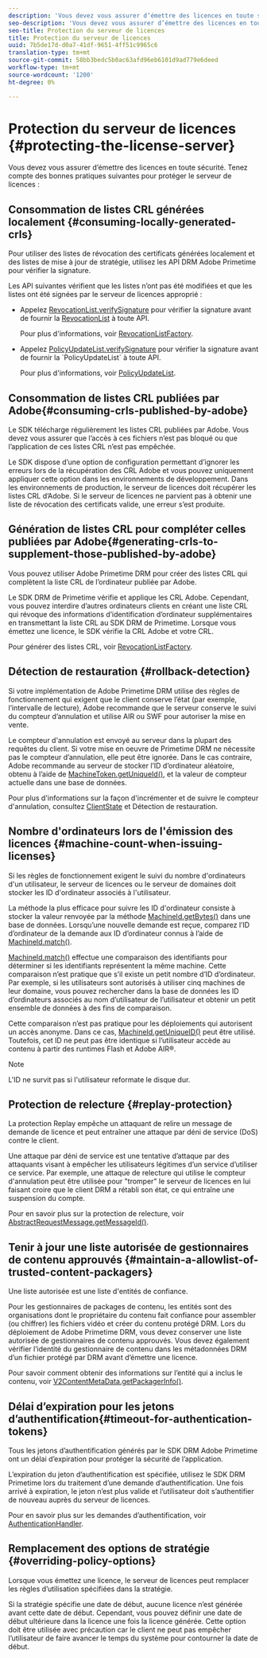 ```yaml
---
description: 'Vous devez vous assurer d’émettre des licences en toute sécurité. Tenez compte de ces bonnes pratiques pour protéger le serveur de licences '
seo-description: 'Vous devez vous assurer d’émettre des licences en toute sécurité. Tenez compte de ces bonnes pratiques pour protéger le serveur de licences '
seo-title: Protection du serveur de licences
title: Protection du serveur de licences
uuid: 7b5de17d-d0a7-41df-9651-4ff51c9965c6
translation-type: tm+mt
source-git-commit: 58bb3bedc5b0ac63afd96eb6101d9ad779e6deed
workflow-type: tm+mt
source-wordcount: '1200'
ht-degree: 0%

---
```



# Protection du serveur de licences {#protecting-the-license-server}

Vous devez vous assurer d’émettre des licences en toute sécurité. Tenez compte des bonnes pratiques suivantes pour protéger le serveur de licences :

## Consommation de listes CRL générées localement {#consuming-locally-generated-crls}

Pour utiliser des listes de révocation des certificats générées localement et des listes de mise à jour de stratégie, utilisez les API DRM Adobe Primetime pour vérifier la signature.

Les API suivantes vérifient que les listes n’ont pas été modifiées et que les listes ont été signées par le serveur de licences approprié :

* Appelez [RevocationList.verifySignature](https://help.adobe.com/en_US/primetime/api/drm-apis/server/javadocs-flashaccess-pro/com/adobe/flashaccess/sdk/revocation/RevocationList.html#verifySignature(java.security.cert.X509Certificate)) pour vérifier la signature avant de fournir la [RevocationList](https://help.adobe.com/en_US/primetime/api/drm-apis/server/javadocs-flashaccess-pro/com/adobe/flashaccess/sdk/revocation/RevocationList.html) à toute API.

   Pour plus d&#39;informations, voir [RevocationListFactory](https://help.adobe.com/en_US/primetime/api/drm-apis/server/javadocs-flashaccess-pro/com/adobe/flashaccess/sdk/revocation/RevocationListFactory.html).

* Appelez [PolicyUpdateList.verifySignature](https://help.adobe.com/en_US/primetime/api/drm-apis/server/javadocs-flashaccess-pro/com/adobe/flashaccess/sdk/policyupdate/PolicyUpdateList.html#verifySignature(java.security.cert.X509Certificate)) pour vérifier la signature avant de fournir la `PolicyUpdateList` à toute API.

   Pour plus d&#39;informations, voir [PolicyUpdateList](https://help.adobe.com/en_US/primetime/api/drm-apis/server/javadocs-flashaccess-pro/com/adobe/flashaccess/sdk/policyupdate/PolicyUpdateList.html).

## Consommation de listes CRL publiées par Adobe{#consuming-crls-published-by-adobe}

Le SDK télécharge régulièrement les listes CRL publiées par Adobe. Vous devez vous assurer que l’accès à ces fichiers n’est pas bloqué ou que l’application de ces listes CRL n’est pas empêchée.

Le SDK dispose d’une option de configuration permettant d’ignorer les erreurs lors de la récupération des CRL Adobe et vous pouvez uniquement appliquer cette option dans les environnements de développement. Dans les environnements de production, le serveur de licences doit récupérer les listes CRL d’Adobe. Si le serveur de licences ne parvient pas à obtenir une liste de révocation des certificats valide, une erreur s’est produite.

## Génération de listes CRL pour compléter celles publiées par Adobe{#generating-crls-to-supplement-those-published-by-adobe}

Vous pouvez utiliser Adobe Primetime DRM pour créer des listes CRL qui complètent la liste CRL de l’ordinateur publiée par Adobe.

Le SDK DRM de Primetime vérifie et applique les CRL Adobe. Cependant, vous pouvez interdire d’autres ordinateurs clients en créant une liste CRL qui révoque des informations d’identification d’ordinateur supplémentaires en transmettant la liste CRL au SDK DRM de Primetime. Lorsque vous émettez une licence, le SDK vérifie la CRL Adobe et votre CRL.

Pour générer des listes CRL, voir [RevocationListFactory](https://help.adobe.com/en_US/primetime/api/drm-apis/server/javadocs-flashaccess-pro/com/adobe/flashaccess/sdk/revocation/RevocationListFactory.html).

## Détection de restauration {#rollback-detection}

Si votre implémentation de Adobe Primetime DRM utilise des règles de fonctionnement qui exigent que le client conserve l’état (par exemple, l’intervalle de lecture), Adobe recommande que le serveur conserve le suivi du compteur d’annulation et utilise AIR ou SWF pour autoriser la mise en vente.

Le compteur d&#39;annulation est envoyé au serveur dans la plupart des requêtes du client. Si votre mise en oeuvre de Primetime DRM ne nécessite pas le compteur d’annulation, elle peut être ignorée. Dans le cas contraire, Adobe recommande au serveur de stocker l’ID d’ordinateur aléatoire, obtenu à l’aide de [MachineToken.getUniqueId()](https://help.adobe.com/en_US/primetime/api/drm-apis/server/javadocs-flashaccess-pro/com/adobe/flashaccess/sdk/cert/MachineId.html#getUniqueId()), et la valeur de compteur actuelle dans une base de données.

Pour plus d&#39;informations sur la façon d&#39;incrémenter et de suivre le compteur d&#39;annulation, consultez [ClientState](https://help.adobe.com/en_US/primetime/api/drm-apis/server/javadocs-flashaccess-pro/com/adobe/flashaccess/sdk/protocol/ClientState.html) et Détection de restauration.

## Nombre d&#39;ordinateurs lors de l&#39;émission des licences {#machine-count-when-issuing-licenses}

Si les règles de fonctionnement exigent le suivi du nombre d&#39;ordinateurs d&#39;un utilisateur, le serveur de licences ou le serveur de domaines doit stocker les ID d&#39;ordinateur associés à l&#39;utilisateur.

La méthode la plus efficace pour suivre les ID d&#39;ordinateur consiste à stocker la valeur renvoyée par la méthode [MachineId.getBytes()](https://help.adobe.com/en_US/primetime/api/drm-apis/server/javadocs-flashaccess-pro/com/adobe/flashaccess/sdk/cert/MachineId.html#getBytes()) dans une base de données. Lorsqu’une nouvelle demande est reçue, comparez l’ID d’ordinateur de la demande aux ID d’ordinateur connus à l’aide de [MachineId.match()](https://help.adobe.com/en_US/primetime/api/drm-apis/server/javadocs-flashaccess-pro/com/adobe/flashaccess/sdk/cert/MachineId.html#matches(com.adobe.flashaccess.sdk.cert.MachineId)).

[MachineId.match()](https://help.adobe.com/en_US/primetime/api/drm-apis/server/javadocs-flashaccess-pro/com/adobe/flashaccess/sdk/cert/MachineId.html#matches(com.adobe.flashaccess.sdk.cert.MachineId)) effectue une comparaison des identifiants pour déterminer si les identifiants représentent la même machine. Cette comparaison n’est pratique que s’il existe un petit nombre d’ID d’ordinateur. Par exemple, si les utilisateurs sont autorisés à utiliser cinq machines de leur domaine, vous pouvez rechercher dans la base de données les ID d’ordinateurs associés au nom d’utilisateur de l’utilisateur et obtenir un petit ensemble de données à des fins de comparaison.

Cette comparaison n’est pas pratique pour les déploiements qui autorisent un accès anonyme. Dans ce cas, [MachineId.getUniqueID()](https://help.adobe.com/en_US/primetime/api/drm-apis/server/javadocs-flashaccess-pro/com/adobe/flashaccess/sdk/cert/MachineId.html#getUniqueId()) peut être utilisé. Toutefois, cet ID ne peut pas être identique si l’utilisateur accède au contenu à partir des runtimes Flash et Adobe AIR®.

>[!NOTE]
>
>L&#39;ID ne survit pas si l&#39;utilisateur reformate le disque dur.

## Protection de relecture {#replay-protection}

La protection Replay empêche un attaquant de relire un message de demande de licence et peut entraîner une attaque par déni de service (DoS) contre le client.

Une attaque par déni de service est une tentative d’attaque par des attaquants visant à empêcher les utilisateurs légitimes d’un service d’utiliser ce service. Par exemple, une attaque de relecture qui utilise le compteur d&#39;annulation peut être utilisée pour &quot;tromper&quot; le serveur de licences en lui faisant croire que le client DRM a rétabli son état, ce qui entraîne une suspension du compte.

Pour en savoir plus sur la protection de relecture, voir [ AbstractRequestMessage.getMessageId()](https://help.adobe.com/en_US/primetime/api/drm-apis/server/javadocs-flashaccess-pro/com/adobe/flashaccess/sdk/protocol/AbstractRequestMessage.html#getMessageId()).

## Tenir à jour une liste autorisée de gestionnaires de contenu approuvés {#maintain-a-allowlist-of-trusted-content-packagers}

Une liste autorisée est une liste d&#39;entités de confiance.

Pour les gestionnaires de packages de contenu, les entités sont des organisations dont le propriétaire du contenu fait confiance pour assembler (ou chiffrer) les fichiers vidéo et créer du contenu protégé DRM. Lors du déploiement de Adobe Primetime DRM, vous devez conserver une liste autorisée de gestionnaires de contenu approuvés. Vous devez également vérifier l’identité du gestionnaire de contenu dans les métadonnées DRM d’un fichier protégé par DRM avant d’émettre une licence.

Pour savoir comment obtenir des informations sur l’entité qui a inclus le contenu, voir [V2ContentMetaData.getPackagerInfo()](https://help.adobe.com/en_US/primetime/api/drm-apis/server/javadocs-flashaccess-pro/com/adobe/flashaccess/sdk/media/drm/keys/v2/V2ContentMetaData.html#getPackagerInfo()).

## Délai d’expiration pour les jetons d’authentification{#timeout-for-authentication-tokens}

Tous les jetons d’authentification générés par le SDK DRM Adobe Primetime ont un délai d’expiration pour protéger la sécurité de l’application.

L’expiration du jeton d’authentification est spécifiée, utilisez le SDK DRM Primetime lors du traitement d’une demande d’authentification. Une fois arrivé à expiration, le jeton n’est plus valide et l’utilisateur doit s’authentifier de nouveau auprès du serveur de licences.

Pour en savoir plus sur les demandes d’authentification, voir [AuthenticationHandler](https://help.adobe.com/en_US/primetime/api/drm-apis/server/javadocs-flashaccess-pro/com/adobe/flashaccess/sdk/protocol/authentication/AuthenticationHandler.html).

## Remplacement des options de stratégie {#overriding-policy-options}

Lorsque vous émettez une licence, le serveur de licences peut remplacer les règles d’utilisation spécifiées dans la stratégie.

Si la stratégie spécifie une date de début, aucune licence n’est générée avant cette date de début. Cependant, vous pouvez définir une date de début ultérieure dans la licence une fois la licence générée. Cette option doit être utilisée avec précaution car le client ne peut pas empêcher l’utilisateur de faire avancer le temps du système pour contourner la date de début.